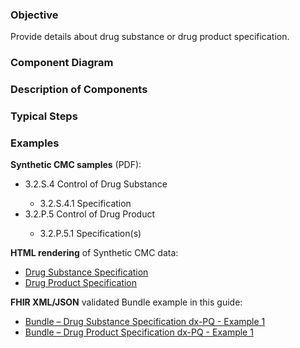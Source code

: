 ### Objective
Provide details about drug substance or drug product specification.

### Component Diagram
 
### Description of Components

### Typical Steps

### Examples
<html>
<body>
<p><b>Synthetic CMC samples</b> (PDF):</p>
<ul>
<li>3.2.S.4 Control of Drug Substance</li>
<ul><li>3.2.S.4.1 Specification</li></ul>
<li>3.2.P.5 Control of Drug Product</li>
<ul><li>3.2.P.5.1 Specification(s)</li></ul>
</ul>
<p><b>HTML rendering</b> of Synthetic CMC data:</p>
<ul><li><a href="drug_specification_rend_s.html">Drug Substance Specification</a> </li>
<li><a href="drug_specification_rend_p.html">Drug Product Specification</a> </li></ul>

<p><b>FHIR XML/JSON</b> validated Bundle example in this guide:</p>
<ul><li><a href="https://build.fhir.org/ig/HL7/uv-dx-pq/branches/master/Bundle-bundle-drug-substance-specification-dxpq-ex1.html">Bundle – Drug Substance Specification dx-PQ - Example 1</a></li>
<li><a href="https://build.fhir.org/ig/HL7/uv-dx-pq/branches/master/Bundle-bundle-drug-product-specification-dxpq-ex1.html">Bundle – Drug Product Specification dx-PQ - Example 1</a></li>
</ul>
</body>
</html>